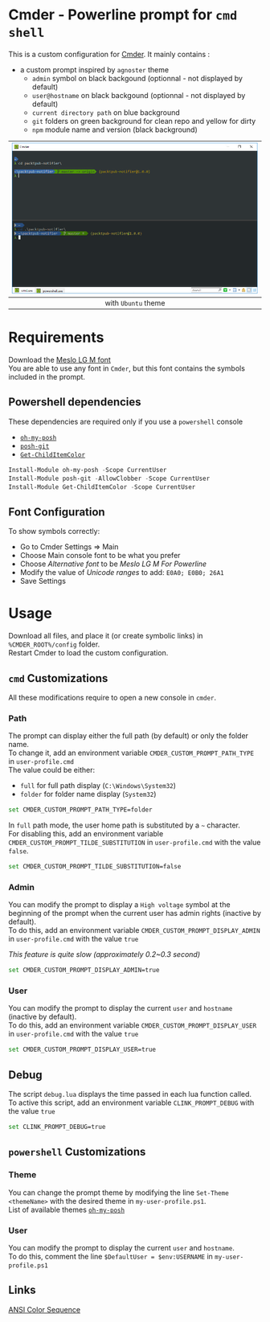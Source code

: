 # Cmder - Powerline prompt for `cmd shell`

This is a custom configuration for [Cmder](http://cmder.net/).
It mainly contains :
- a custom prompt inspired by `agnoster` theme
    - `admin` symbol on black backgound (optionnal - not displayed by default)
    - `user@hostname` on black backgound (optionnal - not displayed by default)
    - `current directory path` on blue background
    - `git` folders on green background for clean repo and yellow for dirty
    - `npm` module name and version (black background)

| ![screenshot](screenshot.png) |
|:---:|
| with `Ubuntu` theme |

# Requirements
Download the [Meslo LG M font](https://github.com/powerline/fonts/tree/master/Meslo%20Slashed)  
You are able to use any font in `Cmder`, but this font contains the symbols included in the prompt.

## Powershell dependencies
These dependencies are required only if you use a `powershell` console

- [`oh-my-posh`](https://github.com/JanJoris/oh-my-posh)
- [`posh-git`](https://github.com/dahlbyk/posh-git)
- [`Get-ChildItemColor`](https://github.com/joonro/Get-ChildItemColor)

```powershell
Install-Module oh-my-posh -Scope CurrentUser
Install-Module posh-git -AllowClobber -Scope CurrentUser
Install-Module Get-ChildItemColor -Scope CurrentUser
```

## Font Configuration
To show symbols correctly:
- Go to Cmder Settings => Main
- Choose Main console font to be what you prefer
- Choose _Alternative font_ to be _Meslo LG M For Powerline_
- Modify the value of _Unicode ranges_ to add: `E0A0; E0B0; 26A1`
- Save Settings

# Usage

Download all files, and place it (or create symbolic links) in `%CMDER_ROOT%/config` folder.  
Restart Cmder to load the custom configuration.

## `cmd` Customizations

All these modifications require to open a new console in `cmder`.

### Path
The prompt can display either the full path (by default) or only the folder name.  
To change it, add an environment variable `CMDER_CUSTOM_PROMPT_PATH_TYPE` in `user-profile.cmd`  
The value could be either:
- `full` for full path display (`C:\Windows\System32`)
- `folder` for folder name display (`System32`)

```bash
set CMDER_CUSTOM_PROMPT_PATH_TYPE=folder
```

In `full` path mode, the user home path is substituted by a `~` character.  
For disabling this, add an environment variable `CMDER_CUSTOM_PROMPT_TILDE_SUBSTITUTION` in `user-profile.cmd` with the value `false`.  

```bash
set CMDER_CUSTOM_PROMPT_TILDE_SUBSTITUTION=false
```

### Admin
You can modify the prompt to display a `High voltage` symbol at the beginning of the prompt when the current user has admin rights (inactive by default).  
To do this, add an environment variable `CMDER_CUSTOM_PROMPT_DISPLAY_ADMIN` in `user-profile.cmd` with the value `true`

_This feature is quite slow (approximately 0.2~0.3 second)_

```bash
set CMDER_CUSTOM_PROMPT_DISPLAY_ADMIN=true
```

### User
You can modify the prompt to display the current `user` and `hostname` (inactive by default).  
To do this, add an environment variable `CMDER_CUSTOM_PROMPT_DISPLAY_USER` in `user-profile.cmd` with the value `true`

```bash
set CMDER_CUSTOM_PROMPT_DISPLAY_USER=true
```

## Debug
The script `debug.lua` displays the time passed in each lua function called.  
To active this script, add an environment variable `CLINK_PROMPT_DEBUG` with the value `true`

```bash
set CLINK_PROMPT_DEBUG=true
```

## `powershell` Customizations

### Theme
You can change the prompt theme by modifying the line `Set-Theme <themeName>` with the desired theme in `my-user-profile.ps1`.  
List of available themes [`oh-my-posh`](https://github.com/JanJoris/oh-my-posh)

### User
You can modify the prompt to display the current `user` and `hostname`.  
To do this, comment the line `$DefaultUser = $env:USERNAME` in `my-user-profile.ps1`

## Links
[ANSI Color Sequence](http://ascii-table.com/ansi-escape-sequences.php)
